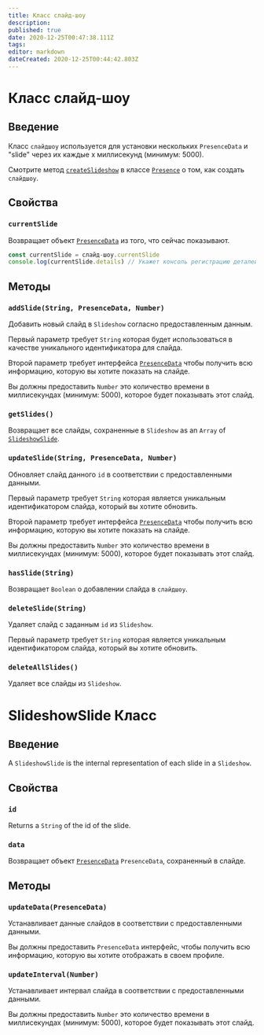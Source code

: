 ```yaml
---
title: Класс слайд-шоу
description:
published: true
date: 2020-12-25T00:47:38.111Z
tags:
editor: markdown
dateCreated: 2020-12-25T00:44:42.803Z
---
```


# Класс слайд-шоу

## Введение

Класс `слайдшоу` используется для установки нескольких `PresenceData` и "slide" через их каждые x миллисекунд (минимум: 5000).

Смотрите метод [`createSlideshow`](/dev/presence/class#createslideshow) в классе [`Presence`](/dev/presence/class) о том, как создать `слайдшоу`.

## Свойства

### `currentSlide`

Возвращает объект [`PresenceData`](/dev/presence/class#presencedata-interface) из того, что сейчас показывают.

```typescript
const currentSlide = слайд-шоу.currentSlide
console.log(currentSlide.details) // Укажет консоль регистрацию деталей PresenceData
```

## Методы

### `addSlide(String, PresenceData, Number)`

Добавить новый слайд в `Slideshow` согласно предоставленным данным.

Первый параметр требует `String` которая будет использоваться в качестве уникального идентификатора для слайда.

Второй параметр требует интерфейса [`PresenceData`](/dev/presence/class#presencedata-interface) чтобы получить всю информацию, которую вы хотите показать на слайде.

Вы должны предоставить `Number` это количество времени в миллисекундах (минимум: 5000), которое будет показывать этот слайд.

### `getSlides()`

Возвращает все слайды, сохраненные в `Slideshow` as an `Array` of [`SlideshowSlide`](#slideshowslide-class).

### `updateSlide(String, PresenceData, Number)`

Обновляет слайд данного `id` в соответствии с предоставленными данными.

Первый параметр требует `String` которая является уникальным идентификатором слайда, который вы хотите обновить.

Второй параметр требует интерфейса [`PresenceData`](/dev/presence/class#presencedata-interface) чтобы получить всю информацию, которую вы хотите показать на слайде.

Вы должны предоставить `Number` это количество времени в миллисекундах (минимум: 5000), которое будет показывать этот слайд.

### `hasSlide(String)`

Возвращает `Boolean` о добавлении слайда в `слайдшоу`.

### `deleteSlide(String)`

Удаляет слайд с заданным `id` из `Slideshow`.

Первый параметр требует `String` которая является уникальным идентификатором слайда, который вы хотите обновить.

### `deleteAllSlides()`

Удаляет все слайды из `Slideshow`.

# SlideshowSlide Класс

## Введение

A `SlideshowSlide` is the internal representation of each slide in a `Slideshow`.

## Свойства

### `id`

Returns a `String` of the id of the slide.

### `data`

Возвращает объект [`PresenceData`](/dev/presence/class#presencedata-interface) `PresenceData`, сохраненный в слайде.

## Методы

### `updateData(PresenceData)`

Устанавливает данные слайдов в соответствии с предоставленными данными.

Вы должны предоставить `PresenceData` интерфейс, чтобы получить всю информацию, которую вы хотите отображать в своем профиле.

### `updateInterval(Number)`

Устанавливает интервал слайда в соответствии с предоставленными данными.

Вы должны предоставить `Number` это количество времени в миллисекундах (минимум: 5000), которое будет показывать этот слайд.